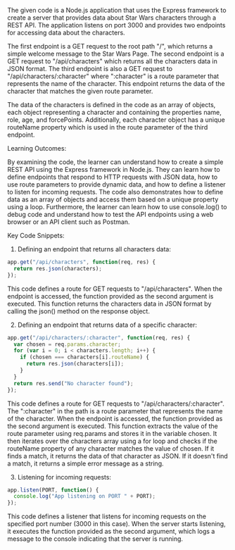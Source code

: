 The given code is a Node.js application that uses the Express framework to create a server that provides data about Star Wars characters through a REST API. The application listens on port 3000 and provides two endpoints for accessing data about the characters.

The first endpoint is a GET request to the root path "/", which returns a simple welcome message to the Star Wars Page. The second endpoint is a GET request to "/api/characters" which returns all the characters data in JSON format. The third endpoint is also a GET request to "/api/characters/:character" where ":character" is a route parameter that represents the name of the character. This endpoint returns the data of the character that matches the given route parameter.

The data of the characters is defined in the code as an array of objects, each object representing a character and containing the properties name, role, age, and forcePoints. Additionally, each character object has a unique routeName property which is used in the route parameter of the third endpoint.

Learning Outcomes:

By examining the code, the learner can understand how to create a simple REST API using the Express framework in Node.js. They can learn how to define endpoints that respond to HTTP requests with JSON data, how to use route parameters to provide dynamic data, and how to define a listener to listen for incoming requests. The code also demonstrates how to define data as an array of objects and access them based on a unique property using a loop. Furthermore, the learner can learn how to use console.log() to debug code and understand how to test the API endpoints using a web browser or an API client such as Postman.

Key Code Snippets:

1.  Defining an endpoint that returns all characters data:
```javascript
app.get("/api/characters", function(req, res) {
  return res.json(characters);
});

```

This code defines a route for GET requests to "/api/characters". When the endpoint is accessed, the function provided as the second argument is executed. This function returns the characters data in JSON format by calling the json() method on the response object.

2.  Defining an endpoint that returns data of a specific character:

```javascript
app.get("/api/characters/:character", function(req, res) {
  var chosen = req.params.character;
  for (var i = 0; i < characters.length; i++) {
    if (chosen === characters[i].routeName) {
      return res.json(characters[i]);
    }
  }
  return res.send("No character found");
});

```

This code defines a route for GET requests to "/api/characters/:character". The ":character" in the path is a route parameter that represents the name of the character. When the endpoint is accessed, the function provided as the second argument is executed. This function extracts the value of the route parameter using req.params and stores it in the variable chosen. It then iterates over the characters array using a for loop and checks if the routeName property of any character matches the value of chosen. If it finds a match, it returns the data of that character as JSON. If it doesn't find a match, it returns a simple error message as a string.

3.  Listening for incoming requests:
```javascript
app.listen(PORT, function() {
  console.log("App listening on PORT " + PORT);
});

```


This code defines a listener that listens for incoming requests on the specified port number (3000 in this case). When the server starts listening, it executes the function provided as the second argument, which logs a message to the console indicating that the server is running.

